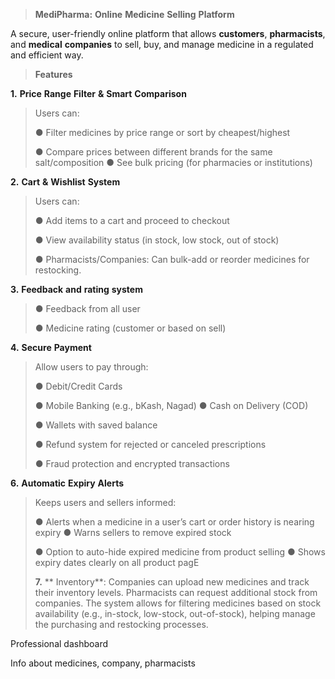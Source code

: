 > **MediPharma:** **Online** **Medicine** **Selling** **Platform**

A secure, user-friendly online platform that allows **customers**,
**pharmacists**, and **medical** **companies** to sell, buy, and manage
medicine in a regulated and efficient way.

> **Features**

**1.** **Price** **Range** **Filter** **&** **Smart** **Comparison**

> Users can:
>
> ● Filter medicines by price range or sort by cheapest/highest
>
> ● Compare prices between different brands for the same
> salt/composition ● See bulk pricing (for pharmacies or institutions)

**2.** **Cart** **&** **Wishlist** **System**

> Users can:
>
> ● Add items to a cart and proceed to checkout 
>
> ● View availability status (in stock, low stock, out of stock)
>
> ● Pharmacists/Companies: Can bulk-add or reorder medicines for
> restocking.

**3.** **Feedback** **and** **rating** **system**

> ● Feedback from all user
>
> ● Medicine rating (customer or based on sell)

**4.** **Secure** **Payment**

> Allow users to pay through:
>
> ● Debit/Credit Cards
>
> ● Mobile Banking (e.g., bKash, Nagad) ● Cash on Delivery (COD)
>
> ● Wallets with saved balance
>
> ● Refund system for rejected or canceled prescriptions
>
> ● Fraud protection and encrypted transactions

**6.** **Automatic** **Expiry** **Alerts**

> Keeps users and sellers informed:
>
> ● Alerts when a medicine in a user’s cart or order history is nearing
> expiry ● Warns sellers to remove expired stock
>
> ● Option to auto-hide expired medicine from product selling ● Shows
> expiry dates clearly on all product pagE
>
> 
> **7.** ** Inventory**:
 Companies can upload new medicines and track their inventory levels. 
 Pharmacists can request additional stock from companies.
 The system allows for filtering medicines based on stock availability (e.g., in-stock, low-stock, out-of-stock), helping manage the purchasing and restocking processes.


Professional dashboard

Info about medicines, company, pharmacists
